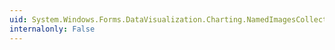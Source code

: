 ```yaml
---
uid: System.Windows.Forms.DataVisualization.Charting.NamedImagesCollection
internalonly: False
---
```

